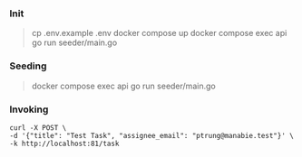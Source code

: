### Init

> cp .env.example .env
> docker compose up
> docker compose exec api go run seeder/main.go

### Seeding

> docker compose exec api go run seeder/main.go

### Invoking

```
curl -X POST \
-d '{"title": "Test Task", "assignee_email": "ptrung@manabie.test"}' \
-k http://localhost:81/task
```
